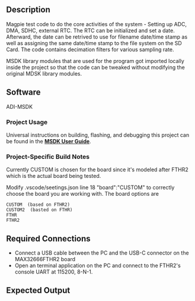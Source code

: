 ## Description

Magpie test code to do the core activities of the system - Setting up ADC, DMA, SDHC, external RTC.  The RTC can be initialized and set a date.  Afterward, the date can be retrived to use for filename date/time stamp as well as assigning the same date/time stamp to the file system on the SD Card.  The code contains decimation filters for various sampling rate.

MSDK library modules that are used for the program got imported locally inside the project so that the code can be tweaked without modifying the original MDSK library modules.


## Software
ADI-MSDK

### Project Usage

Universal instructions on building, flashing, and debugging this project can be found in the **[MSDK User Guide](https://analogdevicesinc.github.io/msdk/USERGUIDE/)**.

### Project-Specific Build Notes
Currently CUSTOM is chosen for the board since it's modeled after FTHR2 which is the actual board being tested.

Modify .vscode/seetings.json line 18 "board":"CUSTOM" to correctly choose the board you are working with. 
The board options are
```
CUSTOM  (based on FTHR2)
CUSTOM2  (basted on FTHR)
FTHR
FTHR2
```
## Required Connections

-   Connect a USB cable between the PC and the USB-C connector on the MAX32666FTHR2 board
-   Open an terminal application on the PC and connect to the FTHR2's console UART at 115200, 8-N-1.

## Expected Output



